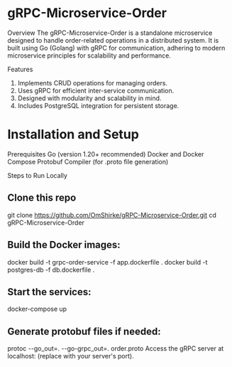 # gRPC-Microservice-Order
Overview
The gRPC-Microservice-Order is a standalone microservice designed to handle order-related operations in a distributed system. It is built using Go (Golang) with gRPC for communication, adhering to modern microservice principles for scalability and performance.

Features
1. Implements CRUD operations for managing orders.
2. Uses gRPC for efficient inter-service communication.
3. Designed with modularity and scalability in mind.
4. Includes PostgreSQL integration for persistent storage.

# Installation and Setup

Prerequisites
Go (version 1.20+ recommended)
Docker and Docker Compose
Protobuf Compiler (for .proto file generation)


Steps to Run Locally

<h2>Clone this repo</h2>

git clone https://github.com/OmShirke/gRPC-Microservice-Order.git
cd gRPC-Microservice-Order


<h2>Build the Docker images:</h2>
docker build -t grpc-order-service -f app.dockerfile .
docker build -t postgres-db -f db.dockerfile .


<h2>Start the services:</h2>
docker-compose up


<h2>Generate protobuf files if needed:</h2>
protoc --go_out=. --go-grpc_out=. order.proto
Access the gRPC server at localhost:<port> (replace <port> with your server's port).

